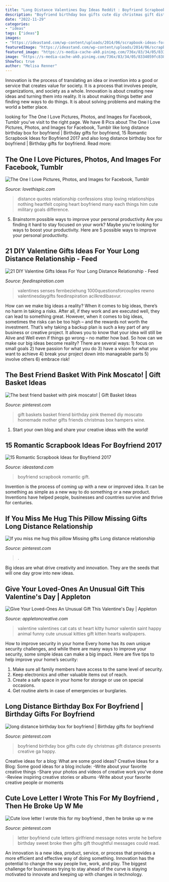 ```yaml
---
title: "Long Distance Valentines Day Ideas Reddit : Boyfriend Scrapbook Romantic Gift"
description: "Boyfriend birthday box gifts cute diy christmas gift distance presents creative ga happy"
date: "2022-11-29"
categories:
- "ideas"
tags: ["ideas"]
images:
- "https://ideastand.com/wp-content/uploads/2014/06/scrapbook-ideas-for-boyfriend/8-romantic-scrapbook-ideas.jpg"
featuredImage: "https://ideastand.com/wp-content/uploads/2014/06/scrapbook-ideas-for-boyfriend/8-romantic-scrapbook-ideas.jpg"
featured_image: "https://s-media-cache-ak0.pinimg.com/736x/83/34/05/8334059fc8384f5f43ba47df46e4e2d6.jpg"
image: "https://s-media-cache-ak0.pinimg.com/736x/83/34/05/8334059fc8384f5f43ba47df46e4e2d6.jpg"
ShowToc: true
author: "Melisa Renner"
---
```



Innovation is the process of translating an idea or invention into a good or service that creates value for society. It is a process that involves people, organizations, and society as a whole. Innovation is about creating new ideas and turning them into reality. It is about making things better and finding new ways to do things. It is about solving problems and making the world a better place.

	

		
looking for The One I Love Pictures, Photos, and Images for Facebook, Tumblr you've visit to the right page. We have 8 Pics about The One I Love Pictures, Photos, and Images for Facebook, Tumblr like long distance birthday box for boyfriend | Birthday gifts for boyfriend, 15 Romantic Scrapbook Ideas for Boyfriend 2017 and also long distance birthday box for boyfriend | Birthday gifts for boyfriend. Read more:
		
    
## The One I Love Pictures, Photos, And Images For Facebook, Tumblr

<img loading=lazy src="http://www.lovethispic.com/uploaded_images/162821-The-One-I-Love.jpg" onerror="this.onerror=null;this.src='https://tse1.mm.bing.net/th?id=OIP.dGR9YL0DECbZLgmM8vMtVgHaKp&amp;pid=15.1';" alt="The One I Love Pictures, Photos, and Images for Facebook, Tumblr">

_Source: lovethispic.com_

>distance quotes relationship confessions stop loving relationships nothing heartfelt coping heart boyfriend many each things him cute military goals difference. 

	

5. Brainstorm possible ways to improve your personal productivity
Are you finding it hard to stay focused on your work? Maybe you're looking for ways to boost your productivity. Here are 5 possible ways to improve your personal productivity.

    
## 21 DIY Valentine Gifts Ideas For Your Long Distance Relationship - Feed

<img loading=lazy src="https://www.feedinspiration.com/wp-content/uploads/2016/12/diy-valentine-gifts-long-distance.jpg" onerror="this.onerror=null;this.src='https://tse1.mm.bing.net/th?id=OIP.JkC4zgvJJAITyHvQW7dXKAHaJ4&amp;pid=15.1';" alt="21 DIY Valentine Gifts Ideas For Your Long Distance Relationship - Feed">

_Source: feedinspiration.com_

>valentines senses fernbeziehung 1000questionsforcouples rewno valentinesdaygifts feedinspiration acilkredibasvur. 

	

How can we make big ideas a reality?
When it comes to big ideas, there’s no harm in taking a risks. After all, if they work and are executed well, they can lead to something great. However, when it comes to big ideas, sometimes the risks can be too high – and the rewards not worth the investment. That’s why taking a backup plan is such a key part of any business or creative project. It allows you to know that your idea will still be Alive and Well even if things go wrong – no matter how bad. So how can we make our big ideas become reality?
There are several ways: 1) focus on small goals 2) have passion for what you do 3) have a vision for what you want to achieve 4) break your project down into manageable parts 5) involve others 6) embrace risk!

    
## The Best Friend Basket With Pink Moscato! | Gift Basket Ideas

<img loading=lazy src="https://s-media-cache-ak0.pinimg.com/736x/69/2b/60/692b60db09f4d4c824a69d01a12d973e.jpg" onerror="this.onerror=null;this.src='https://tse2.mm.bing.net/th?id=OIP.4-A23mN-4u408x0cAscckwHaJ3&amp;pid=15.1';" alt="The best friend basket with pink moscato! | Gift Basket Ideas">

_Source: pinterest.com_

>gift baskets basket friend birthday pink themed diy moscato homemade mother gifts friends christmas box hampers wine. 

	

1. Start your own blog and share your creative ideas with the world!

    
## 15 Romantic Scrapbook Ideas For Boyfriend 2017

<img loading=lazy src="https://ideastand.com/wp-content/uploads/2014/06/scrapbook-ideas-for-boyfriend/8-romantic-scrapbook-ideas.jpg" onerror="this.onerror=null;this.src='https://tse3.mm.bing.net/th?id=OIP.sz5gww3kaa5K4gcRXpQKmAHaJ6&amp;pid=15.1';" alt="15 Romantic Scrapbook Ideas for Boyfriend 2017">

_Source: ideastand.com_

>boyfriend scrapbook romantic gift. 

	

Invention is the process of coming up with a new or improved idea. It can be something as simple as a new way to do something or a new product. Inventions have helped people, businesses and countries survive and thrive for centuries.

    
## If You Miss Me Hug This Pillow Missing Gifts Long Distance Relationship

<img loading=lazy src="https://i.pinimg.com/originals/d1/77/2d/d1772d08efcdabe5cd42f58801b77ac6.jpg" onerror="this.onerror=null;this.src='https://tse2.mm.bing.net/th?id=OIP.Ir5JFkxh0e6FQt-zOHXELwHaE8&amp;pid=15.1';" alt="If you miss me hug this pillow Missing gifts Long distance relationship">

_Source: pinterest.com_

>. 

	

Big ideas are what drive creativity and innovation. They are the seeds that will one day grow into new ideas.

    
## Give Your Loved-Ones An Unusual Gift This Valentine&#039;s Day | Appleton

<img loading=lazy src="https://www.appletoncreative.com/wp-content/uploads/2013/02/cats.jpg" onerror="this.onerror=null;this.src='https://tse2.mm.bing.net/th?id=OIP.KTb0KWgf7rPXTuVi7-VZ7QHaER&amp;pid=15.1';" alt="Give Your Loved-Ones An Unusual Gift This Valentine&#039;s Day | Appleton">

_Source: appletoncreative.com_

>valentine valentines cat cats st heart kitty humor valentin saint happy animal funny cute unusual kitties gift kitten hearts wallpapers. 

	

How to improve security in your home
Every home has its own unique security challenges, and while there are many ways to improve your security, some simple ideas can make a big impact. Here are five tips to help improve your home’s security:
1. Make sure all family members have access to the same level of security.
2. Keep electronics and other valuable items out of reach.
3. Create a safe space in your home for storage or use on special occasions.
4. Get routine alerts in case of emergencies or burglaries.

    
## Long Distance Birthday Box For Boyfriend | Birthday Gifts For Boyfriend

<img loading=lazy src="https://i.pinimg.com/originals/47/7b/7e/477b7e93aa912a36fa0408bf525241e1.jpg" onerror="this.onerror=null;this.src='https://tse1.mm.bing.net/th?id=OIP.oredKL4h7sHWhAmzq_nmnwHaJ3&amp;pid=15.1';" alt="long distance birthday box for boyfriend | Birthday gifts for boyfriend">

_Source: pinterest.com_

>boyfriend birthday box gifts cute diy christmas gift distance presents creative ga happy. 

	

Creative ideas for a blog: What are some good ideas?
Creative Ideas for a Blog:
Some good ideas for a blog include: 
-Write about your favorite creative things 
-Share your photos and videos of creative work you’ve done 
-Review inspiring creative stories or albums 
-Write about your favorite creative people or moments

    
## Cute Love Letter I Wrote This For My Boyfriend , Then He Broke Up W Me

<img loading=lazy src="https://s-media-cache-ak0.pinimg.com/736x/83/34/05/8334059fc8384f5f43ba47df46e4e2d6.jpg" onerror="this.onerror=null;this.src='https://tse4.mm.bing.net/th?id=OIP.phZ3l_P5P_xj5x_zMnGvyAHaJ3&amp;pid=15.1';" alt="Cute love letter I wrote this for my boyfriend , then he broke up w me">

_Source: pinterest.com_

>letter boyfriend cute letters girlfriend message notes wrote he before birthday sweet broke then gifts gift thoughtful messages could read. 

	

An innovation is a new idea, product, service, or process that provides a more efficient and effective way of doing something. Innovation has the potential to change the way people live, work, and play. The biggest challenge for businesses trying to stay ahead of the curve is staying motivated to innovate and keeping up with changes in technology.

